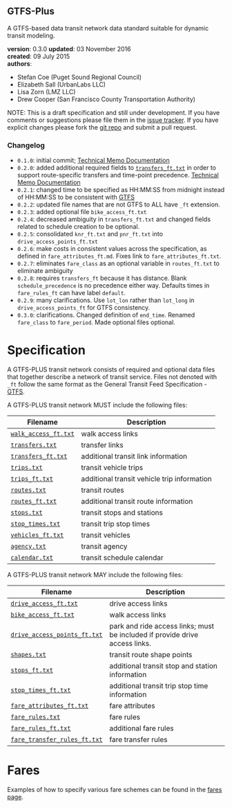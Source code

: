 
## GTFS-Plus

A GTFS-based data transit network data standard suitable for dynamic transit modeling.

**version**: 0.3.0
**updated**: 03 November 2016  
**created**: 09 July 2015  
**authors**:  

 * Stefan Coe (Puget Sound Regional Council)  
 * Elizabeth Sall (UrbanLabs LLC)  
 * Lisa Zorn (LMZ LLC)  
 * Drew Cooper (San Francisco County Transportation Authority)  
 
[issues]: https://github.com/osplanning-data-standards/GTFS-PLUS/issues
[repo]: https://github.com/osplanning-data-standards/GTFS-PLUS
[GTFS]: https://developers.google.com/transit/gtfs/reference


NOTE: This is a draft specification and still under development. If you have comments
or suggestions please file them in the [issue tracker][issues]. If you have
explicit changes please fork the [git repo][repo] and submit a pull request.

### Changelog

-  `0.1.0`: initial commit; [Technical Memo Documentation](http://fast-trips.mtc.ca.gov/library/T2-NetworkDesign-WorkingCopy-July2015V0.1.pdf)  
-  `0.2.0`: added additional required fields to [`transfers_ft.txt`](/files/transfers_ft.md) 
in order to support route-specific transfers and time-point precedence. [Technical Memo Documentation](http://fast-trips.mtc.ca.gov/library/T2-NetworkDesign-StaticCopy-Sept2015V0.2.pdf)  
-  `0.2.1`: changed time to be specified as HH:MM:SS from midnight instead of HH:MM:SS to be 
consistent with [GTFS]
-  `0.2.2`: updated file names that are not GTFS to ALL have `_ft` extension.
-  `0.2.3`: added optional file `bike_access_ft.txt`
-  `0.2.4`: decreased ambiguity in `transfers_ft.txt` and changed fields related to schedule creation to be optional.
-  `0.2.5`: consolidated `knr_ft.txt` and `pnr_ft.txt` into `drive_access_points_ft.txt`
-  `0.2.6`: make costs in consistent values across the specification, as defined in `fare_attributes_ft.md`. Fixes link to `fare_attributes_ft.txt`.
-  `0.2.7`: eliminates `fare_class` as an optional variable in `routes_ft.txt` to eliminate ambiguity
-  `0.2.8`: requires `transfers_ft` because it has distance. Blank `schedule_precedence` is no precedence either way.  Defaults times in `fare_rules_ft` can have label `default`.
-  `0.2.9`: many clarifications. Use `lot_lon` rather than `lot_long` in `drive_access_points_ft` for GTFS consistency.  
-  `0.3.0`: clarifications. Changed definition of `end_time`. Renamed `fare_class` to `fare_period`. Made optional files optional.

# Specification

A GTFS-PLUS transit network consists of required and optional data files that together 
describe a network of transit service.  Files not denoted with `_ft` follow the same format 
as the General Transit Feed Specification - [GTFS].

A GTFS-PLUS transit network MUST include the following files:

Filename 			| Description										
----------			| -------------										
[`walk_access_ft.txt`](/files/walk_access_ft.md)	| walk access links									
[`transfers.txt`](/files/transfers.md)		| transfer links			
[`transfers_ft.txt`](/files/transfers_ft.md)| additional transit link information						
[`trips.txt`](/files/trips.md)				| transit vehicle trips								
[`trips_ft.txt`](/files/trips_ft.md)		| additional transit vehicle trip information		
[`routes.txt`](/files/routes.md)			| transit routes									
[`routes_ft.txt`](/files/routes_ft.md)		| additional transit route information				
[`stops.txt`](/files/stops.md)				| transit stops and stations											
[`stop_times.txt`](/files/stop_times.md)	| transit trip stop times  		
[`vehicles_ft.txt`](/files/vehicles_ft.md)	| transit vehicles									
[`agency.txt`](/files/agency.md)			| transit agency									
[`calendar.txt`](/files/calendar.md)		| transit schedule calendar							

A GTFS-PLUS transit network MAY include the following files:

Filename 					| Description										
----------					| -------------		
[`drive_access_ft.txt`](/files/drive_access_ft.md)					| drive access links  
[`bike_access_ft.txt`](/files/bike_access_ft.md)					| walk access links  
[`drive_access_points_ft.txt`](/files/drive_access_points_ft.md) 	| park and ride access links; must be included if provide drive access links.  
[`shapes.txt`](/files/shapes.md)								 	| transit route shape points  
[`stops_ft.txt`](/files/stops_ft.md)						    	| additional transit stop and station information	
[`stop_times_ft.txt`](/files/stop_times_ft.md)	                    | additional transit trip stop time information	 
[`fare_attributes_ft.txt`](/files/fare_attributes_ft.md)			| fare attributes  
[`fare_rules.txt`](/files/fare_rules.md)							| fare rules  
[`fare_rules_ft.txt`](/files/fare_rules_ft.md)						| additional fare rules  
[`fare_transfer_rules_ft.txt`](/files/fare_transfer_rules_ft.md)	| fare transfer rules  

# Fares

Examples of how to specify various fare schemes can be found in the [fares page](fares.md).













